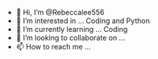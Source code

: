 - 👋 Hi, I’m @Rebeccalee556
- 👀 I’m interested in ... Coding and Python
- 🌱 I’m currently learning ... Coding
- 💞️ I’m looking to collaborate on ... 
- 📫 How to reach me ...

<!---
Rebeccalee556/Rebeccalee556 is a ✨ special ✨ repository because its `README.md` (this file) appears on your GitHub profile.
You can click the Preview link to take a look at your changes.
--->
